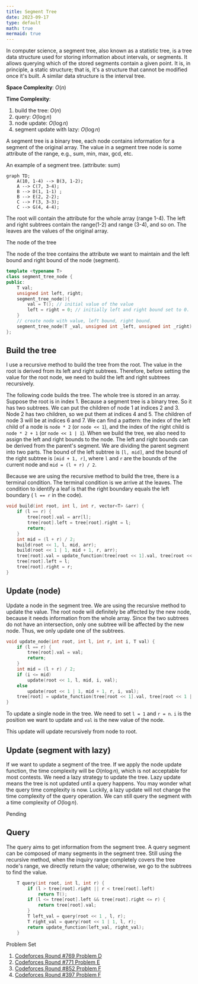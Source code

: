 ```yaml
---
title: Segment Tree
date: 2023-09-17
type: default
math: true
mermaid: true
---
```


In computer science, a segment tree, also known as a statistic tree, is a tree data structure used for storing information about intervals, or segments. It allows querying which of the stored segments contain a given point. It is, in principle, a static structure; that is, it's a structure that cannot be modified once it's built. A similar data structure is the interval tree.

**Space Complexity**: $O(n)$

**Time Complexity**:

  1. build the tree: $O(n)$
  2. query: $O(\log n)$
  3. node update: $O(\log n)$
  4. segment update with lazy: $O(\log n)$

A segment tree is a binary tree, each node contains information for a segment of the original array. The value in a segment tree node is some attribute of the range, e.g., sum, min, max, gcd, etc.

An example of a segment tree. (attribute: sum)

``` mermaid
graph TD;
    A(10, 1-4) --> B(3, 1-2);
    A --> C(7, 3-4);
    B --> D(1, 1-1) ;
    B --> E(2, 2-2);
    C --> F(3, 3-3);
    C --> G(4, 4-4);
```

The root will contain the attribute for the whole array (range 1-4). The left and right subtrees contain the range(1-2) and range (3-4), and so on. The leaves are the values of the original array.


The node of the tree

The node of the tree contains the attribute we want to maintain and the left bound and right bound of the node (segment).

``` cpp
template <typename T>
class segment_tree_node {
public:
    T val;
    unsigned int left, right;
    segment_tree_node(){
        val = T(); // initial value of the value
        left = right = 0; // initially left and right bound set to 0.
    }
    // create node with value, left bound, right bound.
    segment_tree_node(T _val, unsigned int _left, unsigned int _right) : val(_val), left(_left), right(_right) {}
};
```

## Build the tree

I use a recursive method to build the tree from the root. The value in the root is derived from its left and right subtrees. Therefore, before setting the value for the root node, we need to build the left and right subtrees recursively.

The following code builds the tree. The whole tree is stored in an array. Suppose the root is in index 1. Because a segment tree is a binary tree. So it has two subtrees. We can put the children of node 1 at indices 2 and 3. Node 2 has two children, so we put them at indices 4 and 5. The children of node 3 will be at indices 6 and 7. We can find a pattern: the index of the left child of a node is `node * 2` (or `node << 1`), and the index of the right child is `node * 2 + 1` (or `node << 1 | 1`). When we build the tree, we also need to assign the left and right bounds to the node. The left and right bounds can be derived from the parent's segment. We are dividing the parent segment into two parts. The bound of the left subtree is `[l, mid]`, and the bound of the right subtree is `[mid + 1, r]`, where `l` and `r` are the bounds of the current node and `mid = (l + r) / 2`.

Because we are using the recursive method to build the tree, there is a terminal condition. The terminal condition is we arrive at the leaves. The condition to identify a leaf is that the right boundary equals the left boundary ( `l == r` in the code).

``` cpp
void build(int root, int l, int r, vector<T> &arr) {
    if (l == r) {
        tree[root].val = arr[l];
        tree[root].left = tree[root].right = l;
        return;
    }
    int mid = (l + r) / 2;
    build(root << 1, l, mid, arr);
    build(root << 1 | 1, mid + 1, r, arr);
    tree[root].val = update_function(tree[root << 1].val, tree[root << 1 | 1].val);
    tree[root].left = l;
    tree[root].right = r;
}
```

## Update (node)

Update a node in the segment tree. We are using the recursive method to update the value. The root node will definitely be affected by the new node, because it needs information from the whole array. Since the two subtrees do not have an intersection, only one subtree will be affected by the new node. Thus, we only update one of the subtrees.

``` cpp
void update_node(int root, int l, int r, int i, T val) {
    if (l == r) {
        tree[root].val = val;
        return;
    }
    int mid = (l + r) / 2;
    if (i <= mid)
        update(root << 1, l, mid, i, val);
    else
        update(root << 1 | 1, mid + 1, r, i, val);
    tree[root] = update_function(tree[root << 1].val, tree[root << 1 | 1].val);
}
```
To update a single node in the tree. We need to set `l = 1` and `r = n`. 
`i` is the position we want to update and `val` is the new value of the node.

This update will update recursively from node to root.


## Update (segment with lazy)

If we want to update a segment of the tree. If we apply the node update function, the time complexity will be $O(n \log n)$, which is not acceptable for most contests. We need a lazy strategy to update the tree. Lazy update means the tree is not updated until a query happens. You may wonder what the query time complexity is now. Luckily, a lazy update will not change the time complexity of the query operation. We can still query the segment with a time complexity of $O(\log n)$.


Pending

## Query

The query aims to get information from the segment tree. A query segment can be composed of many segments in the segment tree. Still using the recursive method, when the inquiry range completely covers the tree node's range, we directly return the value; otherwise, we go to the subtrees to find the value.

```cpp
    T query(int root, int l, int r) {
        if (l > tree[root].right || r < tree[root].left)
            return T();
        if (l <= tree[root].left && tree[root].right <= r) {
            return tree[root].val;
        }
        T left_val = query(root << 1 , l, r);
        T right_val = query(root << 1 | 1, l, r);
        return update_function(left_val, right_val);
    }
```

Problem Set

  1. [Codeforces Round #769 Problem D](https://codeforces.com/contest/1632/problem/D)
  2. [Codeforces Round #771 Problem E](https://codeforces.com/contest/1638/problem/E)
  3. [Codeforces Round #852 Problem F](https://codeforces.com/contest/1793/problem/F)
  4. [Codeforces Round #397 Problem F](https://codeforces.com/contest/765/problem/F)
